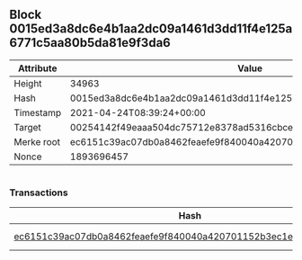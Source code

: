 ## Block 0015ed3a8dc6e4b1aa2dc09a1461d3dd11f4e125a6771c5aa80b5da81e9f3da6

Attribute | Value
--- | ---
Height | 34963
Hash | 0015ed3a8dc6e4b1aa2dc09a1461d3dd11f4e125a6771c5aa80b5da81e9f3da6
Timestamp | 2021-04-24T08:39:24+00:00
Target | 00254142f49eaaa504dc75712e8378ad5316cbcead634704b3734b6271167cc4
Merke root | ec6151c39ac07db0a8462feaefe9f840040a420701152b3ec1ea142221ba966a
Nonce | 1893696457

```

```

### Transactions

Hash | Amount
--- | ---
[ec6151c39ac07db0a8462feaefe9f840040a420701152b3ec1ea142221ba966a](ec6151c39ac07db0a8462feaefe9f840040a420701152b3ec1ea142221ba966a.md) | 10.00000000 SKEPTI 
